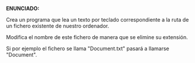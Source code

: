 **ENUNCIADO:**

Crea un programa que lea un texto por teclado correspondiente a la ruta de un fichero existente de nuestro ordenador.

Modifica el nombre de este fichero de manera que se elimine su extensión.

Si por ejemplo el fichero se llama "Document.txt" pasará a llamarse "Document".
